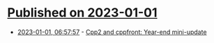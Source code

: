 # [Published on 2023-01-01](index.md)

* [2023-01-01, 06:57:57](https://lobste.rs/s/gvd0b1/cpp2_cppfront_year_end_mini_update) - [Cpp2 and cppfront: Year-end mini-update](https://herbsutter.com/2022/12/31/cpp2-and-cppfront-year-end-mini-update/)
